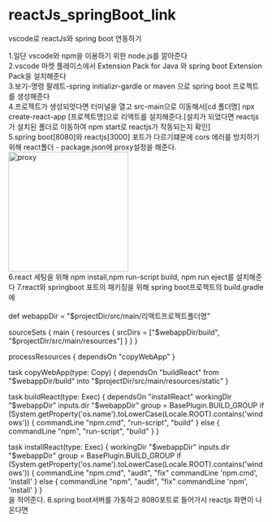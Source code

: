 # reactJs_springBoot_link

vscode로 reactJs와 spring boot 연동하기 

1.일단 vscode와 npm을 이용하기 위한 node.js를 깔아준다<br>
2.vscode 마켓 플레이스에서 Extension Pack for Java 와 spring boot Extension Pack을 설치해준다<br>
3.보기-명령 팔레트-spring initializr-gardle or maven 으로 spring boot 프로젝트를 생성해준다<br>
4.프로젝트가 생성되엇다면 터미널을 열고 src-main으로 이동해서[cd 폴더명] npx create-react-app [프로젝트명]으로 리액트를 설치해준다.[설치가 되었다면 reactjs가 설치된 폴더로 이동하여 npm start로 reactjs가 작동되는지 확인]<br>
5.spring boot[8080]와 reactjs[3000] 포트가 다르기떄문에 cors 에러를 방지하기 위해
react폴더 - package.json에 proxy설정을 해준다.<br>
<img width="236" alt="proxy" src="https://github.com/leedongdong2/reactJs_springBoot_link/assets/77323959/daacf7ca-c439-4528-8bc7-bb7d9854725b"><br>
6.react 세팅을 위해 npm install,npm run-script build, npm run eject를 설치해준다
7.react와 springboot 포트의 패키징을 위해 spring boot프로젝트의 build.gradle에<br>
<br>
def webappDir = "$projectDir/src/main/리액트프로젝트폴더명"

sourceSets {
	main {
		resources {
			srcDirs = ["$webappDir/build", "$projectDir/src/main/resources"]
		}
	}
}

processResources {
	dependsOn "copyWebApp"
}


task copyWebApp(type: Copy) {
    dependsOn "buildReact"
    from "$webappDir/build"
    into "$projectDir/src/main/resources/static"
}


task buildReact(type: Exec) {
	dependsOn "installReact"
	workingDir "$webappDir"
	inputs.dir "$webappDir"
	group = BasePlugin.BUILD_GROUP
	if (System.getProperty('os.name').toLowerCase(Locale.ROOT).contains('windows')) {
		commandLine "npm.cmd", "run-script", "build"
	} else {
		commandLine "npm", "run-script", "build"
	}
}

task installReact(type: Exec) {
	workingDir "$webappDir"
	inputs.dir "$webappDir"
	group = BasePlugin.BUILD_GROUP
	if (System.getProperty('os.name').toLowerCase(Locale.ROOT).contains('windows')) {
		commandLine "npm.cmd", "audit", "fix"
		commandLine 'npm.cmd', 'install'
	} else {
		commandLine "npm", "audit", "fix"
		commandLine 'npm', 'install'
	}
}<br>
을 적어준다.
8.spring boot서버를 가동하고 8080포트로 들어가서 reactjs 화면이 나온다면

